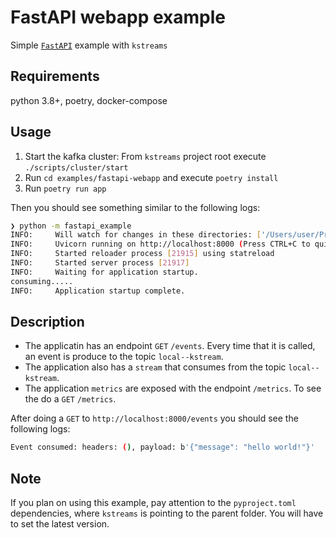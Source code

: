 # FastAPI webapp example

Simple [`FastAPI`](https://fastapi.tiangolo.com/) example with `kstreams`

## Requirements

python 3.8+, poetry, docker-compose

## Usage

1. Start the kafka cluster: From `kstreams` project root execute `./scripts/cluster/start`
2. Run `cd examples/fastapi-webapp` and execute `poetry install`
3. Run `poetry run app`

Then you should see something similar to the following logs:

```bash
❯ python -m fastapi_example
INFO:     Will watch for changes in these directories: ['/Users/user/Projects/kstreams/examples']
INFO:     Uvicorn running on http://localhost:8000 (Press CTRL+C to quit)
INFO:     Started reloader process [21915] using statreload
INFO:     Started server process [21917]
INFO:     Waiting for application startup.
consuming.....
INFO:     Application startup complete.
```

## Description

- The applicatin has an endpoint `GET` `/events`. Every time that it is called, an event is produce to the topic `local--kstream`.
- The application also has a `stream` that consumes from the topic `local--kstream`.
- The application `metrics` are exposed with the endpoint `/metrics`. To see the do a `GET` `/metrics`.

After doing a `GET` to `http://localhost:8000/events` you should see the following logs:

```bash
Event consumed: headers: (), payload: b'{"message": "hello world!"}'
```

## Note

If you plan on using this example, pay attention to the `pyproject.toml` dependencies, where
`kstreams` is pointing to the parent folder. You will have to set the latest version.
